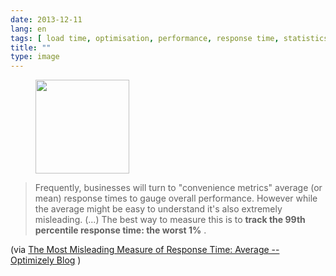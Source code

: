 ```yaml
---
date: 2013-12-11
lang: en
tags: [ load time, optimisation, performance, response time, statistics, web ]
title: ""
type: image
---
```


<figure>
<a
href="https://hugo.ferreira.cc/frequently-businesses-will-turn-to-convenience/attachment/286/"
rel="attachment"><img
src="https://hugo.ferreira.cc/wp-content/uploads/2013/12/tumblr_mxnzit0X9d1qz82meo1_1280-150x150.png"
width="150" height="150" /></a></figure>

> Frequently, businesses will turn to "convenience metrics" average (or
> mean) response times to gauge overall performance. However while the
> average might be easy to understand it's also extremely misleading.
> (...) The best way to measure this is to **track the 99th percentile
> response time: the worst 1%** .

(via [The Most Misleading Measure of Response Time: Average --
Optimizely
Blog](http://blog.optimizely.com/2013/12/11/why-cdn-balancing/) )

